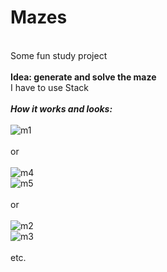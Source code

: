 # Mazes
<br>Some fun study project
<br>
<br><b>Idea: generate and solve the maze</b>
<br>I have to use Stack
<br>
<br><b><i>How it works and looks:</i></b>
<br>
<br>![m1](https://user-images.githubusercontent.com/26405989/31588082-8088c41a-b1f5-11e7-981f-ec9d51c861ef.PNG)
<br><br>or<br>
<br>![m4](https://user-images.githubusercontent.com/26405989/31588314-aae51c74-b1f8-11e7-973b-f357fa4b6986.PNG)
<br>![m5](https://user-images.githubusercontent.com/26405989/31588317-af5b27b2-b1f8-11e7-83cb-aea0063444c2.PNG)
<br><br>or<br>
<br>![m2](https://user-images.githubusercontent.com/26405989/31588079-803f4222-b1f5-11e7-9e70-79202dcfcf76.PNG)
<br>![m3](https://user-images.githubusercontent.com/26405989/31588080-80644b9e-b1f5-11e7-8801-8082a1c3e90c.PNG)
<br>
<br>etc.
